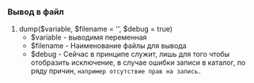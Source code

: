 ### Вывод в файл


1. dump($variable, $filename = '', $debug = true)
    * $variable - выводимя переменная
    * $filename - Наименование файлы для вывода
    * $debug - Сейчас в принципе служит, лишь для того чтобы отобразить исключение, в случае ошибки записи в каталог, по ряду причин, `например отсутствие прав на запись.`